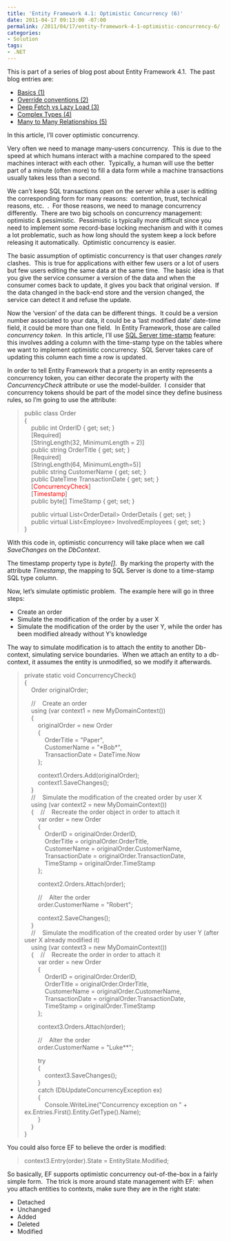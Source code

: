 ```yaml
---
title: 'Entity Framework 4.1: Optimistic Concurrency (6)'
date: 2011-04-17 09:13:00 -07:00
permalink: /2011/04/17/entity-framework-4-1-optimistic-concurrency-6/
categories:
- Solution
tags:
- .NET
---
```

<p>This is part of a series of blog post about Entity Framework 4.1.&#160; The past blog entries are:</p>  <ul>   <li><a href="http://vincentlauzon.wordpress.com/2011/04/03/entity-framework-4-1-basics-1/">Basics (1)</a></li>    <li><a href="http://vincentlauzon.wordpress.com/2011/04/06/entity-framework-4-1-override-conventions-2/">Override conventions (2)</a></li>    <li><a href="http://vincentlauzon.wordpress.com/2011/04/11/entity-framework-4-1-deep-fetch-vs-lazy-load-3/">Deep Fetch vs Lazy Load (3)</a></li>    <li><a href="http://vincentlauzon.wordpress.com/2011/04/13/entity-framework-4-1-complex-types-4/">Complex Types (4)</a></li>    <li><a href="http://vincentlauzon.wordpress.com/2011/04/15/entity-framework-4-1-many-to-many-relationships-5/">Many to Many Relationships (5)</a></li> </ul>  <p>In this article, I’ll cover optimistic concurrency.</p>  <p>Very often we need to manage many-users concurrency.&#160; This is due to the speed at which humans interact with a machine compared to the speed machines interact with each other.&#160; Typically, a human will use the better part of a minute (often more) to fill a data form while a machine transactions usually takes less than a second.</p>  <p>We can’t keep SQL transactions open on the server while a user is editing the corresponding form for many reasons:&#160; contention, trust, technical reasons, etc.&#160; .&#160; For those reasons, we need to manage concurrency differently.&#160; There are two big schools on concurrency management:&#160; optimistic &amp; pessimistic.&#160; Pessimistic is typically more difficult since you need to implement some record-base locking mechanism and with it comes a lot problematic, such as how long should the system keep a lock before releasing it automatically.&#160; Optimistic concurrency is easier.</p>  <p>The basic assumption of optimistic concurrency is that user changes <em>rarely</em> clashes.&#160; This is true for applications with either few users or a lot of users but few users editing the same data at the same time.&#160; The basic idea is that you give the service consumer a version of the data and when the consumer comes back to update, it gives you back that original version.&#160; If the data changed in the back-end store and the version changed, the service can detect it and refuse the update.</p>  <p>Now the ‘version’ of the data can be different things.&#160; It could be a version number associated to your data, it could be a ‘last modified date’ date-time field, it could be more than one field.&#160; In Entity Framework, those are called <em>concurrency token</em>.&#160; In this article, I’ll use <a href="http://msdn.microsoft.com/en-us/library/ms182776(SQL.90).aspx">SQL Server time-stamp</a> feature:&#160; this involves adding a column with the time-stamp type on the tables where we want to implement optimistic concurrency.&#160; SQL Server takes care of updating this column each time a row is updated.</p>  <p>In order to tell Entity Framework that a property in an entity represents a concurrency token, you can either decorate the property with the <em>ConcurrencyCheck</em> attribute or use the model-builder.&#160; I consider that concurrency tokens should be part of the model since they define business rules, so I’m going to use the attribute:</p>  <blockquote>   <p>public class Order     <br />{      <br />&#160;&#160;&#160; public int OrderID { get; set; }      <br />&#160;&#160;&#160; [Required]      <br />&#160;&#160;&#160; [StringLength(32, MinimumLength = 2)]      <br />&#160;&#160;&#160; public string OrderTitle { get; set; }      <br />&#160;&#160;&#160; [Required]      <br />&#160;&#160;&#160; [StringLength(64, MinimumLength=5)]      <br />&#160;&#160;&#160; public string CustomerName { get; set; }      <br />&#160;&#160;&#160; public DateTime TransactionDate { get; set; }      <br />&#160;&#160;&#160; [<font color="#ff0000">ConcurrencyCheck</font>]      <br />&#160;&#160;&#160; [<font color="#ff0000">Timestamp</font>]      <br />&#160;&#160;&#160; public byte[] TimeStamp { get; set; } </p>    <p>&#160;&#160;&#160; public virtual List&lt;OrderDetail&gt; OrderDetails { get; set; }     <br />&#160;&#160;&#160; public virtual List&lt;Employee&gt; InvolvedEmployees { get; set; }      <br />} </p> </blockquote>  <p>With this code in, optimistic concurrency will take place when we call <em>SaveChanges</em> on the <em>DbContext</em>.</p>  <p>The timestamp property type is <em>byte[]</em>.&#160; By marking the property with the attribute <em>Timestamp</em>, the mapping to SQL Server is done to a time-stamp SQL type column.</p>  <p>Now, let’s simulate optimistic problem.&#160; The example here will go in three steps:</p>  <ul>   <li>Create an order</li>    <li>Simulate the modification of the order by a user X</li>    <li>Simulate the modification of the order by the user Y, while the order has been modified already without Y’s knowledge</li> </ul>  <p>The way to simulate modification is to attach the entity to another Db-context, simulating service boundaries.&#160; When we attach an entity to a db-context, it assumes the entity is unmodified, so we modify it afterwards.&#160; </p>  <blockquote>   <p>private static void ConcurrencyCheck()     <br />{      <br />&#160;&#160;&#160; Order originalOrder; </p>    <p>&#160;&#160;&#160; //&#160;&#160;&#160; Create an order     <br />&#160;&#160;&#160; using (var context1 = new MyDomainContext())      <br />&#160;&#160;&#160; {      <br />&#160;&#160;&#160;&#160;&#160;&#160;&#160; originalOrder = new Order      <br />&#160;&#160;&#160;&#160;&#160;&#160;&#160; {      <br />&#160;&#160;&#160;&#160;&#160;&#160;&#160;&#160;&#160;&#160;&#160; OrderTitle = &quot;Paper&quot;,      <br />&#160;&#160;&#160;&#160;&#160;&#160;&#160;&#160;&#160;&#160;&#160; CustomerName = &quot;*Bob*&quot;,      <br />&#160;&#160;&#160;&#160;&#160;&#160;&#160;&#160;&#160;&#160;&#160; TransactionDate = DateTime.Now      <br />&#160;&#160;&#160;&#160;&#160;&#160;&#160; }; </p>    <p>&#160;&#160;&#160;&#160;&#160;&#160;&#160; context1.Orders.Add(originalOrder);     <br />&#160;&#160;&#160;&#160;&#160;&#160;&#160; context1.SaveChanges();      <br />&#160;&#160;&#160; }      <br />&#160;&#160;&#160; //&#160;&#160;&#160; Simulate the modification of the created order by user X      <br />&#160;&#160;&#160; using (var context2 = new MyDomainContext())      <br />&#160;&#160;&#160; {&#160;&#160;&#160; //&#160;&#160;&#160; Recreate the order object in order to attach it      <br />&#160;&#160;&#160;&#160;&#160;&#160;&#160; var order = new Order      <br />&#160;&#160;&#160;&#160;&#160;&#160;&#160; {      <br />&#160;&#160;&#160;&#160;&#160;&#160;&#160;&#160;&#160;&#160;&#160; OrderID = originalOrder.OrderID,      <br />&#160;&#160;&#160;&#160;&#160;&#160;&#160;&#160;&#160;&#160;&#160; OrderTitle = originalOrder.OrderTitle,      <br />&#160;&#160;&#160;&#160;&#160;&#160;&#160;&#160;&#160;&#160;&#160; CustomerName = originalOrder.CustomerName,      <br />&#160;&#160;&#160;&#160;&#160;&#160;&#160;&#160;&#160;&#160;&#160; TransactionDate = originalOrder.TransactionDate,      <br />&#160;&#160;&#160;&#160;&#160;&#160;&#160;&#160;&#160;&#160;&#160; TimeStamp = originalOrder.TimeStamp      <br />&#160;&#160;&#160;&#160;&#160;&#160;&#160; }; </p>    <p>&#160;&#160;&#160;&#160;&#160;&#160;&#160; context2.Orders.Attach(order); </p>    <p>&#160;&#160;&#160;&#160;&#160;&#160;&#160; //&#160;&#160;&#160; Alter the order     <br />&#160;&#160;&#160;&#160;&#160;&#160;&#160; order.CustomerName = &quot;Robert&quot;; </p>    <p>&#160;&#160;&#160;&#160;&#160;&#160;&#160; context2.SaveChanges();     <br />&#160;&#160;&#160; }      <br />&#160;&#160;&#160; //&#160;&#160;&#160; Simulate the modification of the created order by user Y (after user X already modified it)      <br />&#160;&#160;&#160; using (var context3 = new MyDomainContext())      <br />&#160;&#160;&#160; {&#160;&#160;&#160; //&#160;&#160;&#160; Recreate the order in order to attach it      <br />&#160;&#160;&#160;&#160;&#160;&#160;&#160; var order = new Order      <br />&#160;&#160;&#160;&#160;&#160;&#160;&#160; {      <br />&#160;&#160;&#160;&#160;&#160;&#160;&#160;&#160;&#160;&#160;&#160; OrderID = originalOrder.OrderID,      <br />&#160;&#160;&#160;&#160;&#160;&#160;&#160;&#160;&#160;&#160;&#160; OrderTitle = originalOrder.OrderTitle,      <br />&#160;&#160;&#160;&#160;&#160;&#160;&#160;&#160;&#160;&#160;&#160; CustomerName = originalOrder.CustomerName,      <br />&#160;&#160;&#160;&#160;&#160;&#160;&#160;&#160;&#160;&#160;&#160; TransactionDate = originalOrder.TransactionDate,      <br />&#160;&#160;&#160;&#160;&#160;&#160;&#160;&#160;&#160;&#160;&#160; TimeStamp = originalOrder.TimeStamp      <br />&#160;&#160;&#160;&#160;&#160;&#160;&#160; }; </p>    <p>&#160;&#160;&#160;&#160;&#160;&#160;&#160; context3.Orders.Attach(order); </p>    <p>&#160;&#160;&#160;&#160;&#160;&#160;&#160; //&#160;&#160;&#160; Alter the order     <br />&#160;&#160;&#160;&#160;&#160;&#160;&#160; order.CustomerName = &quot;Luke**&quot;; </p>    <p>&#160;&#160;&#160;&#160;&#160;&#160;&#160; try     <br />&#160;&#160;&#160;&#160;&#160;&#160;&#160; {      <br />&#160;&#160;&#160;&#160;&#160;&#160;&#160;&#160;&#160;&#160;&#160; context3.SaveChanges();      <br />&#160;&#160;&#160;&#160;&#160;&#160;&#160; }      <br />&#160;&#160;&#160;&#160;&#160;&#160;&#160; catch (DbUpdateConcurrencyException ex)      <br />&#160;&#160;&#160;&#160;&#160;&#160;&#160; {      <br />&#160;&#160;&#160;&#160;&#160;&#160;&#160;&#160;&#160;&#160;&#160; Console.WriteLine(&quot;Concurrency exception on &quot; + ex.Entries.First().Entity.GetType().Name);      <br />&#160;&#160;&#160;&#160;&#160;&#160;&#160; }      <br />&#160;&#160;&#160; }      <br />} </p> </blockquote>  <p>You could also force EF to believe the order is modified:</p>  <blockquote>   <p>context3.Entry(order).State = EntityState.Modified; </p> </blockquote>  <p>So basically, EF supports optimistic concurrency out-of-the-box in a fairly simple form.&#160; The trick is more around state management with EF:&#160; when you attach entities to contexts, make sure they are in the right state:</p>  <ul>   <li>Detached</li>    <li>Unchanged</li>    <li>Added</li>    <li>Deleted</li>    <li>Modified</li> </ul>